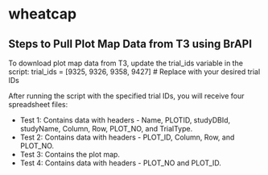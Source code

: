# wheatcap

## Steps to Pull Plot Map Data from T3 using BrAPI

To download plot map data from T3, update the trial_ids variable in the script:
trial_ids = [9325, 9326, 9358, 9427]  # Replace with your desired trial IDs



After running the script with the specified trial IDs, you will receive four spreadsheet files:

- Test 1: Contains data with headers - Name, PLOTID, studyDBId, studyName, Column, Row, PLOT_NO, and TrialType.
- Test 2: Contains data with headers - PLOT_ID, Column, Row, and PLOT_NO.
- Test 3: Contains the plot map.
- Test 4: Contains data with headers - PLOT_NO and PLOT_ID.
